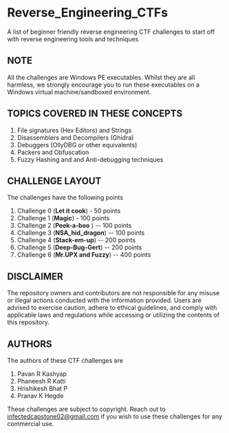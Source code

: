 # Reverse_Engineering_CTFs
A list of beginner friendly reverse engineering CTF challenges to start off with reverse engineering tools and techniques

## NOTE
All the challenges are Windows PE executables. Whilst they are all harmless, we strongly encourage you to run these executables on a Windows virtual machine/sandboxed environment. 

## TOPICS COVERED IN THESE CONCEPTS
1. File signatures (Hex Editors) and Strings
2. Disassemblers and Decompilers (Ghidra)
3. Debuggers (OllyDBG or other equivalents)
4. Packers and Obfuscation 
5. Fuzzy Hashing and and Anti-debugging techniques

## CHALLENGE LAYOUT
The challenges have the following points
1. Challenge 0 (**Let it cook**) - 50 points
2. Challenge 1 (**Magic**) - 100 points
3. Challenge 2 (**Peek-a-boo** ) -- 100 points
4. Challenge 3 (**NSA_hid_dragon**) -- 100 points
5. Challenge 4 (**Stack-em-up**) -- 200 points
6. Challenge 5 (**Deep-Bug-Gert**) -- 200 points
7. Challenge 6 (**Mr.UPX and Fuzzy**) -- 400 points

## DISCLAIMER
The repository owners and contributors are not responsible for any misuse or illegal actions conducted with the information provided. Users are advised to exercise caution, adhere to ethical guidelines, and comply with applicable laws and regulations while accessing or utilizing the contents of this repository.

## AUTHORS
The authors of these CTF challenges are 
1. Pavan R Kashyap
2. Phaneesh R Katti
3. Hrishikesh Bhat P
4. Pranav K Hegde

These challenges are subject to copyright. Reach out to infectedcapstone02@gmail.com if you wish to use these challenges for any commercial use. 
